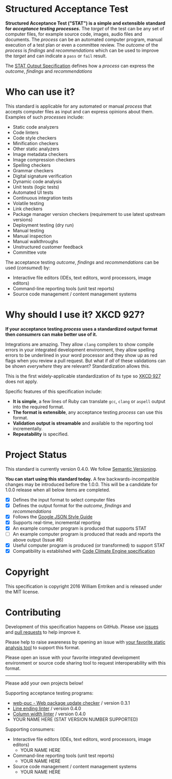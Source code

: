 # Structured Acceptance Test

**Structured Acceptance Test ("STAT") is a simple and extensible standard for *acceptance testing processes*.** The *target* of the test can be any set of computer files, for example source code, images, audio files and documents. The *process* can be an automated computer program, manual execution of a test plan or even a committee review. The *outcome* of the *process* is *findings* and *recommendations* which can be used to improve the *target* and can indicate a `pass` or `fail` result.

The [STAT Output Specification](Stat-Output.md) defines how a *process* can express the *outcome*, *findings* and *recommendations*

# Who can use it?

This standard is applicable for any automated or manual *process* that accepts computer files as input and can express opinions about them. Examples of such *processes* include:

 * Static code analyzers
  * Code linters
  * Code style checkers
  * Minification checkers
 * Other static analyzers
  * Image metadata checkers
  * Image compression checkers
  * Spelling checkers
  * Grammar checkers
  * Digital signature verification
 * Dynamic code analysis
  * Unit tests (logic tests)
  * Automated UI tests
  * Continuous integration tests
 * Volatile testing
  * Link checkers
  * Package manager version checkers (requirement to use latest upstream versions)
  * Deployment testing (dry run)
 * Manual testing
  * Manual inspection
  * Manual walkthroughs
  * Unstructured customer feedback
  * Committee vote

The acceptance testing *outcome*, *findings* and *recommendations* can be used (*consumed*) by:

 * Interactive file editors (IDEs, text editors, word processors, image editors)
 * Command-line reporting tools (unit test reports)
 * Source code management / content management systems

# Why should I use it? XKCD 927?

**If your acceptance testing *process* uses a standardized output format then *consumers* can make better use of it.**

Integrations are amazing. They allow `clang` compilers to show compile errors in your integrated development environment, they allow spelling errors to be underlined in your word processor and they show up as red flags when you review a pull request. But what if *all* of these validations can be shown *everywhere* they are relevant? Standardization allows this.

This is the first widely-applicable standardization of its type so [XKCD 927](https://xkcd.com/927/) does not apply.

Specific features of this specification include:

 * **It is simple**, a few lines of Ruby can translate `gcc`, `clang` or `aspell` output into the required format.
 * **The format is extensible**, any acceptance testing *process* can use this format.
 * **Validation output is streamable** and available to the reporting tool incrementally.
 * **Repeatability** is specified.

# Project Status

This standard is currently version 0.4.0. We follow [Semantic Versioning](http://semver.org/).

**You can start using this standard today.** A few backwards-incompatible changes may be introduced before the 1.0.0. This will be a candidate for 1.0.0 release when all below items are completed.

 - [x] Defines the input format to select computer files
 - [x] Defines the output format for the *outcome*, *findings* and *recommendations*
 - [x] Follows the [Google JSON Style Guide](https://google.github.io/styleguide/jsoncstyleguide.xml)
 - [x] Supports real-time, incremental reporting
 - [x] An example computer program is produced that supports STAT
 - [ ] An example computer program is produced that reads and reports the above output (Issue #6)
 - [x] Useful computer program is produced (or transformed) to support STAT
 - [x] Compatibility is established with [Code Climate Engine specification](https://github.com/codeclimate/spec)

# Copyright

This specification is copyright 2016 William Entriken and is released under the MIT license.

# Contributing

Development of this specification happens on GitHub. Please use [issues](https://github.com/fulldecent/structured-acceptance-test/issues) and [pull requests](https://github.com/fulldecent/structured-acceptance-test/pulls) to help improve it.

Please help to raise awareness by opening an issue with [your favorite static analysis tool](https://en.wikipedia.org/wiki/List_of_tools_for_static_code_analysis) to support this format.

Please open an issue with your favorite integrated development environment or source code sharing tool to request interoperability with this format.

-----

Please add your own projects below!

Supporting acceptance testing programs:

 * [web-puc - Web package update checker](https://github.com/fulldecent/web-puc) / version 0.3.1
 * [Line ending linter](https://github.com/mcandre/lili) / version 0.4.0
 * [Column width linter](https://github.com/mcandre/cowl) / version 0.4.0
 * YOUR NAME HERE (STAT VERSION NUMBER SUPPORTED)

Supporting consumers:

 * Interactive file editors (IDEs, text editors, word processors, image editors)
   * YOUR NAME HERE
 * Command-line reporting tools (unit test reports)
   * YOUR NAME HERE
 * Source code management / content management systems
   * YOUR NAME HERE
